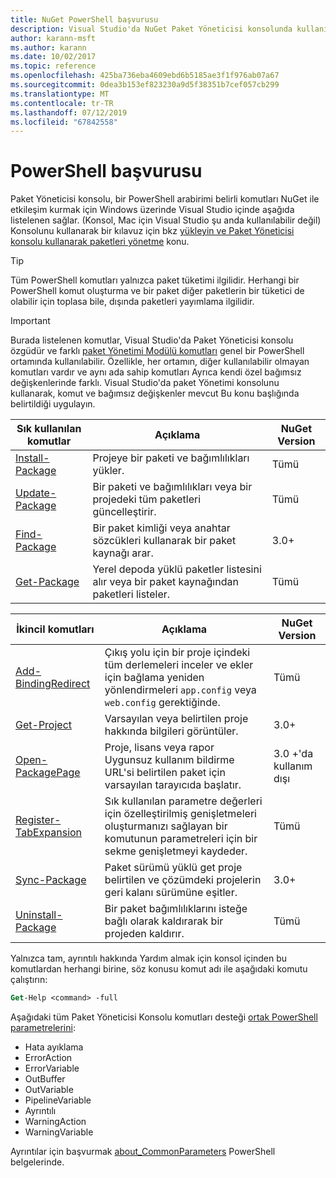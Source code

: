 ```yaml
---
title: NuGet PowerShell başvurusu
description: Visual Studio'da NuGet Paket Yöneticisi konsolunda kullanılabilir PowerShell komutlarının tam başvuru.
author: karann-msft
ms.author: karann
ms.date: 10/02/2017
ms.topic: reference
ms.openlocfilehash: 425ba736eba4609ebd6b5185ae3f1f976ab07a67
ms.sourcegitcommit: 0dea3b153ef823230a9d5f38351b7cef057cb299
ms.translationtype: MT
ms.contentlocale: tr-TR
ms.lasthandoff: 07/12/2019
ms.locfileid: "67842558"
---
```

# <a name="powershell-reference"></a>PowerShell başvurusu

Paket Yöneticisi konsolu, bir PowerShell arabirimi belirli komutları NuGet ile etkileşim kurmak için Windows üzerinde Visual Studio içinde aşağıda listelenen sağlar. (Konsol, Mac için Visual Studio şu anda kullanılabilir değil) Konsolunu kullanarak bir kılavuz için bkz [yükleyin ve Paket Yöneticisi konsolu kullanarak paketleri yönetme](../tools/package-manager-console.md) konu.

> [!Tip]
> Tüm PowerShell komutları yalnızca paket tüketimi ilgilidir. Herhangi bir PowerShell komut oluşturma ve bir paket diğer paketlerin bir tüketici de olabilir için toplasa bile, dışında paketleri yayımlama ilgilidir.

> [!Important]
> Burada listelenen komutlar, Visual Studio'da Paket Yöneticisi konsolu özgüdür ve farklı [paket Yönetimi Modülü komutları](/powershell/module/packagemanagement/?view=powershell-6) genel bir PowerShell ortamında kullanılabilir. Özellikle, her ortamın, diğer kullanılabilir olmayan komutları vardır ve aynı ada sahip komutları Ayrıca kendi özel bağımsız değişkenlerinde farklı. Visual Studio'da paket Yönetimi konsolunu kullanarak, komut ve bağımsız değişkenler mevcut Bu konu başlığında belirtildiği uygulayın.

| Sık kullanılan komutlar | Açıklama | NuGet Version |
| --- | --- | --- |
| [Install-Package](ps-ref-install-package.md) | Projeye bir paketi ve bağımlılıkları yükler. | Tümü |
| [Update-Package](ps-ref-update-package.md) | Bir paketi ve bağımlılıkları veya bir projedeki tüm paketleri güncelleştirir. | Tümü |
| [Find-Package](ps-ref-find-package.md) | Bir paket kimliği veya anahtar sözcükleri kullanarak bir paket kaynağı arar. | 3.0+ |
| [Get-Package](ps-ref-get-package.md) | Yerel depoda yüklü paketler listesini alır veya bir paket kaynağından paketleri listeler. | Tümü |

| İkincil komutları | Açıklama | NuGet Version |
| --- | --- | --- |
| [Add-BindingRedirect](ps-ref-add-bindingredirect.md) | Çıkış yolu için bir proje içindeki tüm derlemeleri inceler ve ekler için bağlama yeniden yönlendirmeleri `app.config` veya `web.config` gerektiğinde. | Tümü |
| [Get-Project](ps-ref-get-project.md) | Varsayılan veya belirtilen proje hakkında bilgileri görüntüler. | 3.0+ |
| [Open-PackagePage](ps-ref-open-packagepage.md) | Proje, lisans veya rapor Uygunsuz kullanım bildirme URL'si belirtilen paket için varsayılan tarayıcıda başlatır. | 3\.0 +'da kullanım dışı |
| [Register-TabExpansion](ps-ref-register-tabexpansion.md) | Sık kullanılan parametre değerleri için özelleştirilmiş genişletmeleri oluşturmanızı sağlayan bir komutunun parametreleri için bir sekme genişletmeyi kaydeder. | Tümü |
| [Sync-Package](ps-ref-sync-package.md) | Paket sürümü yüklü get proje belirtilen ve çözümdeki projelerin geri kalanı sürümüne eşitler. | 3.0+ |
| [Uninstall-Package](ps-ref-uninstall-package.md) | Bir paket bağımlılıklarını isteğe bağlı olarak kaldırarak bir projeden kaldırır. | Tümü |

Yalnızca tam, ayrıntılı hakkında Yardım almak için konsol içinden bu komutlardan herhangi birine, söz konusu komut adı ile aşağıdaki komutu çalıştırın:

```ps
Get-Help <command> -full
```

Aşağıdaki tüm Paket Yöneticisi Konsolu komutları desteği [ortak PowerShell parametrelerini](http://go.microsoft.com/fwlink/?LinkID=113216):

- Hata ayıklama
- ErrorAction
- ErrorVariable
- OutBuffer
- OutVariable
- PipelineVariable
- Ayrıntılı
- WarningAction
- WarningVariable

Ayrıntılar için başvurmak [about_CommonParameters](http://go.microsoft.com/fwlink/?LinkID=113216) PowerShell belgelerinde.
